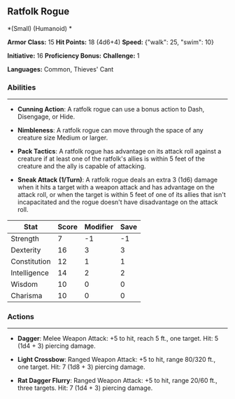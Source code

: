 ## Ratfolk Rogue
*(Small) (Humanoid) *

**Armor Class:** 15
**Hit Points:** 18 (4d6+4)
**Speed:** {"walk": 25, "swim": 10}

**Initiative:** 16
**Proficiency Bonus:**
**Challenge:** 1

**Languages:** Common, Thieves' Cant

### Abilities
 --- 
- **Cunning Action**: A ratfolk rogue can use a bonus action to Dash, Disengage, or Hide.

- **Nimbleness**: A ratfolk rogue can move through the space of any creature size Medium or larger.

- **Pack Tactics**: A ratfolk rogue has advantage on its attack roll against a creature if at least one of the ratfolk's allies is within 5 feet of the creature and the ally is capable of attacking.

- **Sneak Attack (1/Turn)**: A ratfolk rogue deals an extra 3 (1d6) damage when it hits a target with a weapon attack and has advantage on the attack roll, or when the target is within 5 feet of one of its allies that isn't incapacitated and the rogue doesn't have disadvantage on the attack roll.



| Stat | Score | Modifier | Save |
| ---- | ---- | ---- | ---- |
| Strength | 7 | -1 | -1 |
| Dexterity | 16 | 3 | 3 |
| Constitution | 12 | 1 | 1 |
| Intelligence | 14 | 2 | 2 |
| Wisdom | 10 | 0 | 0 |
| Charisma | 10 | 0 | 0 |

### Actions
 --- 
- **Dagger**: Melee Weapon Attack: +5 to hit, reach 5 ft., one target. Hit: 5 (1d4 + 3) piercing damage.

- **Light Crossbow**: Ranged Weapon Attack: +5 to hit, range 80/320 ft., one target. Hit: 7 (1d8 + 3) piercing damage.

- **Rat Dagger Flurry**: Ranged Weapon Attack: +5 to hit, range 20/60 ft., three targets. Hit: 7 (1d4 + 3) piercing damage.


